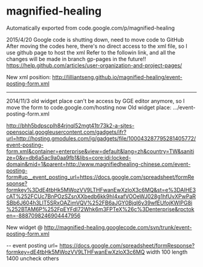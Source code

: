 # magnified-healing
Automatically exported from code.google.com/p/magnified-healing


2015/4/20 Google code is shutting down, need to move code to GitHub
After moving the codes here, there's no direct access to the xml file, so I use github page to host the xml
Refer to the followin link, and all the changes will be made in branch gp-pages in the future!!
https://help.github.com/articles/user-organization-and-project-pages/

New xml position: http://lilliantseng.github.io/magnified-healing/event-posting-form.xml

------------------------------------------
2014/11/3 old widget place can't be access by GGE editor anymore, so I move the form to code.google.com/hosting now
Old widget place: .../event-posting-form.xml

http://bhh5bdpscplh84rjnql52mgt41tr73k2-a-sites-opensocial.googleusercontent.com/gadgets/ifr?url=http://hosting.gmodules.com/ig/gadgets/file/100043287795281405772/event-posting-form.xml&container=enterprise&view=default&lang=zh&country=TW&sanitize=0&v=db6a5ac9a0aa9fb1&libs=core:idi:locked-domain&mid=1&parent=http://www.magnifiedhealing-chinese.com/event-posting-form#up__event_posting_url=https://docs.google.com/spreadsheet/formResponse?formkey%3DdE4tbHk5MWozVV9LTHFwanEwXzloX3c6MQ&st=e%3DAIHE3cAT%252FCUc7BnPOzSZsnXXbedb6kk9hI4xafVOOeWJ028g1hfUvXPwPaRSBb6J604h3LlT5SRxOAZimVQV%252FB6aJGY0BjqI6y39wfEUfojKWlPG8i%252BTAM6P%252FpEYFdI72Whk6m3FPTeX%26c%3Denterprise&rpctoken=-8887098246904447956

New widget @
http://magnified-healing.googlecode.com/svn/trunk/event-posting-form.xml

--
event posting url=
https://docs.google.com/spreadsheet/formResponse?formkey=dE4tbHk5MWozVV9LTHFwanEwXzloX3c6MQ
width 100
length 1400
uncheck others
